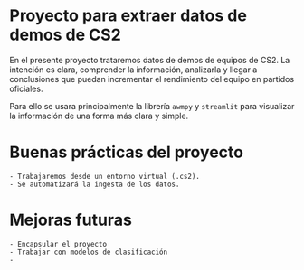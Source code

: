 
# Proyecto para extraer datos de demos de CS2

En el presente proyecto trataremos datos de demos de equipos de CS2. La intención es clara, comprender la información, analizarla y llegar a conclusiones que puedan incrementar el rendimiento del equipo en partidos oficiales.

Para ello se usara principalmente la librería `awmpy` y `streamlit` para visualizar la información de una forma más clara y simple.

# Buenas prácticas del proyecto

    - Trabajaremos desde un entorno virtual (.cs2).
    - Se automatizará la ingesta de los datos.

# Mejoras futuras

    - Encapsular el proyecto
    - Trabajar con modelos de clasificación
    - 